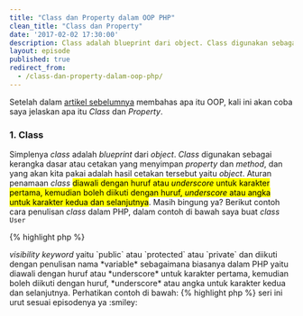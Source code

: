 ```yaml
---
title: "Class dan Property dalam OOP PHP"
clean_title: "Class dan Property"
date: '2017-02-02 17:30:00'
description: Class adalah blueprint dari object. Class digunakan sebagai kerangka dasar atau cetakan yang menyimpan property dan method, dan yang akan kita pakai adalah hasil cetakan tersebut yaitu object
layout: episode
published: true
redirect_from:
  - /class-dan-property-dalam-oop-php/
---
```


Setelah dalam <a href="{{ site.url }}/object-oriented-php/apa-itu-oop-object-oriented-programming/" target="_blank">artikel sebelumnya</a> membahas apa itu OOP, kali ini akan coba saya jelaskan apa itu *Class* dan *Property*.

### 1. Class
Simplenya *class* adalah *blueprint* dari *object*. *Class* digunakan sebagai kerangka dasar atau cetakan yang menyimpan *property* dan *method*, dan yang akan kita pakai adalah hasil cetakan tersebut yaitu *object*. Aturan penamaan *class* <mark>diawali dengan huruf atau <em>underscore</em> untuk karakter pertama, kemudian boleh diikuti dengan huruf, <em>underscore</em> atau angka untuk karakter kedua dan selanjutnya</mark>. Masih bingung ya? Berikut contoh cara penulisan *class* dalam PHP, dalam contoh di bawah saya buat *class* `User`

{% highlight php %}
<?php
// diawali dengan kata class diikuti dengan nama class
// setelah nama class diikuti kurung kurawal buka
// dan diakhiri kurung kurawal tutup

class User {
  // isi class nanti di sini
  // isi dari class bisa property dan method
  // property dan method akan dijelaskan kok
  // jangan khawatir...
}
{% endhighlight %}  

### 2. Property
*Property* sebenarnya hanyalah sebuah *variable* yang terletak dalam sebuah *class*. Dalam literatur yang lain *property* disebut juga dengan *attribute*. Cara penulisan *property* ialah dengan didahului oleh `var` atau <mark><em>visibility keyword</em></mark> yaitu `public` atau `protected` atau `private` dan diikuti dengan penulisan nama *variable* sebagaimana biasanya dalam PHP yaitu diawali dengan huruf atau *underscore* untuk karakter pertama, kemudian boleh diikuti dengan huruf, *underscore* atau angka untuk karakter kedua dan selanjutnya. Perhatikan contoh di bawah:

{% highlight php %}
<?php
class User {
    var $name;
    public $username;
    protected $brithdate;
    private $address;
}
{% endhighlight %}
terus itu *visibility keyword* dalam property untuk apa? sabar..... akan dibahas dalam artikel tersendiri kok, pokoknya baca saja artikel <a href="{{ site.url }}/object-oriented-php">seri ini</a> urut sesuai episodenya ya :smiley:
